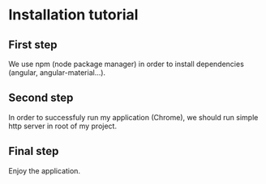 # Installation tutorial

## First step
We use npm (node package manager) in order to install dependencies (angular, angular-material...).

## Second step
In order to successfuly run my application (Chrome), we should run simple http server in root of my project.

## Final step
Enjoy the application.

